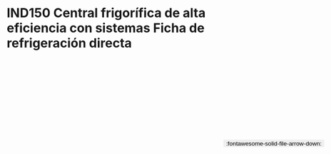
# IND150  Central frigorífica de alta eficiencia con sistemas Ficha de refrigeración directa

<a href='../IND150  Central frigorífica de alta eficiencia con sistemas Ficha de refrigeración directa.pdf' download>
<button class='md-button -primary' 
id='download-btn' style="position: fixed; top: 10%; right: 20px; 
        transform: translateY(-50%); z-index: 1000;  border: none; ">
:fontawesome-solid-file-arrow-down: 
</button>
</a>

<div 
    id='../IND150  Central frigorífica de alta eficiencia con sistemas Ficha de refrigeración directa.pdf' 
    data-pdf-url='../IND150  Central frigorífica de alta eficiencia con sistemas Ficha de refrigeración directa.pdf'
    style=' width: 100%; height: auto;overflow: auto;'>
</div>

